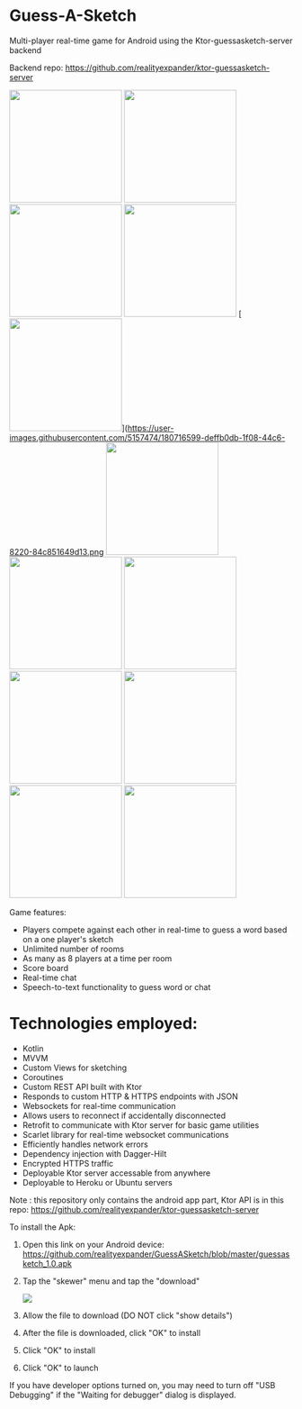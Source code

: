 # Guess-A-Sketch
Multi-player real-time game for Android using the Ktor-guessasketch-server backend

Backend repo: https://github.com/realityexpander/ktor-guessasketch-server

[<img src="https://user-images.githubusercontent.com/5157474/180716112-91dd7a11-98e3-452d-a858-a3c4b11970f4.png" width="200"/>](https://user-images.githubusercontent.com/5157474/180716112-91dd7a11-98e3-452d-a858-a3c4b11970f4.png)
[<img src="https://user-images.githubusercontent.com/5157474/180716332-061e5fc0-7dab-47fd-b7e0-fb9894daaffc.png" width="200"/>](https://user-images.githubusercontent.com/5157474/180716332-061e5fc0-7dab-47fd-b7e0-fb9894daaffc.png)
[<img src="https://user-images.githubusercontent.com/5157474/180716243-eb1366d4-144a-4d05-85eb-4408ea3da380.png" width="200"/>](https://user-images.githubusercontent.com/5157474/180716243-eb1366d4-144a-4d05-85eb-4408ea3da380.png)
[<img src="https://user-images.githubusercontent.com/5157474/180716466-15572b64-7caf-4ca5-a6d7-86b07bd22f84.png" width="200"/>](https://user-images.githubusercontent.com/5157474/180716466-15572b64-7caf-4ca5-a6d7-86b07bd22f84.png)
[<img src="https://user-images.githubusercontent.com/5157474/180716599-deffb0db-1f08-44c6-8220-84c851649d13.png" width="200"/>](https://user-images.githubusercontent.com/5157474/180716599-deffb0db-1f08-44c6-8220-84c851649d13.png
[<img src="https://user-images.githubusercontent.com/5157474/180716734-d4100285-9132-4f14-8a85-754305ab8819.png" width="200"/>](https://user-images.githubusercontent.com/5157474/180716734-d4100285-9132-4f14-8a85-754305ab8819.png)
[<img src="https://user-images.githubusercontent.com/5157474/180716817-fe0ec67d-f8d9-4cb7-80f3-32fb42430a3b.png" width="200"/>](https://user-images.githubusercontent.com/5157474/180716817-fe0ec67d-f8d9-4cb7-80f3-32fb42430a3b.png)
[<img src="https://user-images.githubusercontent.com/5157474/180716909-ddb47210-695d-4d8a-b316-68742e8e583d.png" width="200"/>](https://user-images.githubusercontent.com/5157474/180716909-ddb47210-695d-4d8a-b316-68742e8e583d.png)
[<img src="https://user-images.githubusercontent.com/5157474/180717058-acfa8dc8-7683-440b-9b54-366b12d164f9.png" width="200"/>](https://user-images.githubusercontent.com/5157474/180717058-acfa8dc8-7683-440b-9b54-366b12d164f9.png)
[<img src="https://user-images.githubusercontent.com/5157474/180717159-f8081d4a-2507-4460-83fa-d38797f84af3.png" width="200"/>](https://user-images.githubusercontent.com/5157474/180717159-f8081d4a-2507-4460-83fa-d38797f84af3.png)
[<img src="https://user-images.githubusercontent.com/5157474/180717191-8c0f9744-696e-44db-a9aa-b60de8901d8a.png" width="200"/>](https://user-images.githubusercontent.com/5157474/180717191-8c0f9744-696e-44db-a9aa-b60de8901d8a.png)
[<img src="https://user-images.githubusercontent.com/5157474/180717307-f9d8f72e-a289-4196-b4bc-520011a13f96.png" width="200"/>](https://user-images.githubusercontent.com/5157474/180717307-f9d8f72e-a289-4196-b4bc-520011a13f96.png)

Game features:
- Players compete against each other in real-time to guess a word based on a one player's sketch
- Unlimited number of rooms
- As many as 8 players at a time per room
- Score board
- Real-time chat
- Speech-to-text functionality to guess word or chat

# Technologies employed:

* Kotlin 
* MVVM
* Custom Views for sketching
* Coroutines
* Custom REST API built with Ktor
* Responds to custom HTTP & HTTPS endpoints with JSON
* Websockets for real-time communication
* Allows users to reconnect if accidentally disconnected
* Retrofit to communicate with Ktor server for basic game utilities
* Scarlet library for real-time websocket communications
* Efficiently handles network errors
* Dependency injection with Dagger-Hilt
* Encrypted HTTPS traffic
* Deployable Ktor server accessable from anywhere
* Deployable to Heroku or Ubuntu servers

Note : this repository only contains the android app part, Ktor API is in this repo: https://github.com/realityexpander/ktor-guessasketch-server

To install the Apk:

1. Open this link on your Android device:
   https://github.com/realityexpander/GuessASketch/blob/master/guessasketch_1.0.apk
2. Tap the "skewer" menu and tap the "download"

   [![](https://user-images.githubusercontent.com/5157474/147434050-57102a30-af32-46ed-a90b-d94e0c4a4f35.jpg)]()
3. Allow the file to download (DO NOT click "show details")
4. After the file is downloaded, click "OK" to install
5. Click "OK" to install
6. Click "OK" to launch

If you have developer options turned on, you may need to turn off "USB Debugging" if the "Waiting for debugger" dialog is displayed.
